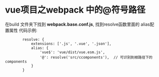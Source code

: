 # vue项目之webpack 中的@符号路径
在build 文件夹下找到 **webpack.base.conf.js**,  找到resolve函数里面的 alias配置属性
代码示例:
```
		resolve: {
			extensions: ['.js', '.vue', '.json'],
			alias: {
				'vue$': 'vue/dist/vue.esm.js',
				'@': resolve('src/ccomponents'),  // 可识别到根路径下的components
			}
		}
```
